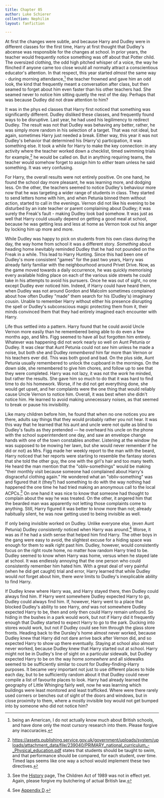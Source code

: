 ```yaml
---
title: Chapter 05
author: Luke Schierer
collection: Nephilim
layout: fanfiction

---
```


At first the changes were subtle, and because Harry and Dudley were in
different classes for the first time, Harry at first thought that Dudley's
abcense was responsible for the changes at school.  In prior years, the teacher
would frequently notice something was off about that Potter child.  The
oversized clothing, the odd high pitched whisper of a voice, the way he
flinched if anyone came too close would all normally attract a conscientious
educator's attention.  In that respect, this year started *almost* the same way -
during morning attendance,[^210528-1] the teacher frowned and gave him an odd
look, the kind that frequently meant a conversation after class, but then
seamed to forget about him even faster than his other teachers had.  She seamed
never to notice him sitting quietly the rest of the day.  Perhaps that was
because Dudley did not draw attention to him?

It was in the phys ed classes that Harry first noticed that something was
significantly different.  Dudley disliked these classes, and frequently found
ways to be disruptive.  Last year, he had used his legilimency to redirect
Dudley.  The result was not that Dudley was behaving any better, rather, he was
simply more random in his selection of a target.  That was not ideal, but
again, sometimes Harry just needed a break.  Either way, this year it was not
Dudley's behavior that determined his (Harry's) participation, it was something
else.  It took a while for Harry to make the key connection:  in any activity
where the teacher worked down a checklist, timed swimming trials for
example,[^210810-1] he would be called on.  But in anything requiring teams,
the teacher would somehow forget to assign him to *either* team unless he said
something.  It was very confusing.

For Harry, the overall results were not entirely positive.  On one hand, he
found the school day more pleasant, he was learning more, and dodging less.  On
the other, the teachers seemed to notice Dudley's behaviour more now that he was
targeting a wider range of students in class.  They started to send letters home
with him, and when Petunia binned them without action, started to call in the
evenings.  Vernon did not like his evening to be disturbed by an irate teacher
or parent complaining about Dudley; it was surely the Freak's fault - making
Dudley look bad somehow.  It was just as well that Harry could usually depend on
getting a good meal at school, because he was getting less and less at home as
Vernon took out his anger by locking him up more and more.

While Dudley was happy to pick on students from his own class during the day,
the way home from school it was a different story.  *Something* about heading
home inevitably reminded Dudley that he had not pounded on the Freak in a
while. This lead to Harry Hunting.  Since this had been one of Dudley's more
consistent "games" for the past two years, Harry was already fairly familiar
with the neighbourhood around Privet Drive.  Now, as the game moved towards a
daily occurrence, he was quickly memorising every available hiding place on
each of the various side streets he could take in his attempts to avoid his
pursuers.  Once he was out of sight, no one except Dudley ever noticed him.
Indeed, if Harry could have heard them, when Dudley was not around Gordon and
Malcolm sometimes complained about how often Dudley "made" them search for his
(Dudley's) imaginary cousin.  Unable to remember Harry without either his
presence disrupting the spell or Dudley's subconscious magic protecting them
from it, their minds convinced them that they had entirely imagined each
encounter with Harry.

Life thus settled into a pattern.  Harry found that he could avoid Uncle Vernon
more easily than he remembered being able to do even a few months ago, and Mrs.
Figg seemed to have all but forgotten him entirely.  Whatever was happening did
not work nearly so well on Aunt Petunia or Dudley.  It was clear that Aunt
Petunia could not *see* him unless he made a noise, but both she and Dudley
*remembered* him far more than Vernon or his teachers ever did.  This was both
good and bad.  On the plus side, Aunt Petunia usually remembered to unlock the
cupboard in the mornings.  On the down side, she remembered to give him chores,
and follow up to see that they were completed.  Harry was not lazy, it was not
the *work* he minded, but rather the results.  She gave him so much to do that
it was hard to find time to do his homework.  Worse, if he did not get
everything done, she would get upset, and her complaints were the one thing
that would reliably cause Uncle Vernon to notice him.  Overall, it was best
when she didn't notice him.  He learned to avoid making unnecessary noises, as
that seemed to break or pause his invisibility.

Like many children before him, he found that when no one notices you are there,
adults say things that they would probably rather you not hear. It was this way
that he learned that his aunt and uncle were not quite as blind to Dudley's
faults as they pretended — he overheard his uncle on the phone with the school
superintendent one day, and saw an envelope change hands with one of the town
constables another.  Listening at the window (he was supposed to be mowing her
lawn, but she would never remember if he did or not) as Mrs. Figg made her
weekly report to the man with the beard, Harry noticed that her reports were
starting to resemble the fantasy stories that she told the other guy, the one
with the girl's hair and too many teeth.  He heard the man mention that the
"obliv-somethings" would be making "their monthly visit because someone had
complained about Harry's disgraceful clothing again."  He wondered what an
"obliv-something" was and figured that it (they?) had something to do with the
way nothing had happened the one time he had tried making an anonymous call to
the local ACPCs.[^210902-9]  On one hand it was nice to know that someone had
thought to complain about the way he was treated.  On the other, it angered him
that the bearded man was apparently not letting those complaints come to
anything.  Still, Harry figured it was better to know more than not; already
habitually silent, he was now getting used to being invisible as well.

If only being invisible worked on Dudley.  Unlike everyone else, (even Aunt
Petunia) Dudley *consistently* noticed when Harry was around.[^211219-3]
Worse, it was as if he had a sixth sense that helped him find Harry.  The other
boys in the gang were easy to avoid, the slightest excuse for a hiding space
was enough for them to walk right past him.  Dudley, however, would
consistently focus on the right route home, no matter how random Harry tried to
be.  Dudley seemed to know when Harry was home, versus when he stayed late at
school.  It was endlessly annoying that the one person who could consistently
remember him hated him.  With a great deal of very painful (when he did get
caught) trial and error, Harry learned that while Dudley would *not* forget
about him, there *were* limits to Dudley's inexplicable ability to find Harry.

If Dudley knew where Harry was, and Harry stayed there, then Dudley could always
find him.  If Harry went somewhere Dudley expected Harry to go, Dudley could
always find him.  If, however, Harry went to a place that blocked Dudley's
ability to see Harry, *and* was not somewhere Dudley expected Harry to be, then
and only then could Harry remain unfound.  So hiding in the bushes in a park
would work, but not if Harry did it frequently enough that Dudley started to
expect Harry to go to the park.  Ducking into stores would work, but not if
Dudley could see him through the glass store fronts.  Heading back to the
Dursley's home almost never worked, because Dudley knew that Harry did not dare
arrive back after Vernon did, and so expected Harry to show up there eventually.
Staying at school also almost never worked, because Dudley knew that Harry
started out at school.  Harry might not be in Dudley's line of sight on a
particular sidewalk, but Dudley expected Harry to be on the way home *somewhere*
and all sidewalks seemed to be sufficiently similar to count for
Dudley-finding-Harry purposes.  It became very important not just to use
different places to hide each day, but to be sufficiently random about it that
Dudley could never compile a list of favourite places to look.  Harry had
already learned the geography of Little Whinging fairly well, now he was
learning which buildings were least monitored and least trafficked.  Where were
there rarely used corners or benches out of sight of the doors and windows, but
in close proximity to them, where a mostly invisible boy would not get bumped
into by someone who did not notice him?

[^211219-3]: See [Appendix D].

[Appendix D]: <../../appendices/appendix_d>

[^210528-1]: being an American, I do not actually know much about British
    schools, and have done only the most cursory research into them. Please
    forgive any inaccuracies.

[^210810-1]: <https://assets.publishing.service.gov.uk/government/uploads/system/uploads/attachment_data/file/239040/PRIMARY_national_curriculum_-_Physical_education.pdf> states that students should be taught to swim, and that performance should be compared, for each student, over time.  Timed laps seems like one way a school would implement these two directives.

[^210902-9]: See the [History] page, The Children Act of 1989 was not in effect yet. Again, please forgive my butchering of actual British law.

[History]: </harrypedia/history>
